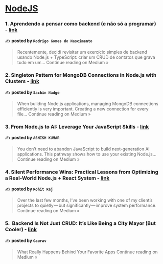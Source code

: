 
<h1><a href=https://medium.com/tag/nodejs/recommended target="_blank" rel="noopener noreferrer">NodeJS</a></h1>
<h3>1. Aprendendo a pensar como backend (e não só a programar) - <a href="https://medium.com/@rodrigogomesnasc/aprendendo-a-pensar-como-backend-e-n%C3%A3o-s%C3%B3-a-programar-4537cf30fe1f?source=rss------nodejs-5" target="_blank" rel="noopener noreferrer">link</a></h3>

✍️ **posted by `Rodrigo Gomes do Nascimento`**

<blockquote>Recentemente, decidi revisitar um exercício simples de backend usando Node.js + TypeScript: criar um CRUD de contatos que grava tudo em um…
Continue reading on Medium »</blockquote>

<h3>2. Singleton Pattern for MongoDB Connections in Node.js with Clusters - <a href="https://medium.com/@nadgesachin644/singleton-pattern-for-mongodb-connections-in-node-js-with-clusters-12c8a1558018?source=rss------nodejs-5" target="_blank" rel="noopener noreferrer">link</a></h3>

✍️ **posted by `Sachin Nadge`**

<blockquote>When building Node.js applications, managing MongoDB connections efficiently is very important. Creating a new connection for every file…
Continue reading on Medium »</blockquote>

<h3>3. From Node.js to AI: Leverage Your JavaScript Skills - <a href="https://medium.com/@ashish.kumar12/from-node-js-to-ai-leverage-your-javascript-skills-67eaf02ccfe1?source=rss------nodejs-5" target="_blank" rel="noopener noreferrer">link</a></h3>

✍️ **posted by `ASHISH KUMAR`**

<blockquote>You don’t need to abandon JavaScript to build next-generation AI applications. This pathway shows how to use your existing Node.js…
Continue reading on Medium »</blockquote>

<h3>4. Silent Performance Wins: Practical Lessons from Optimizing a Real-World Node.js + React System - <a href="https://medium.com/@rohitraj1912000/silent-performance-wins-practical-lessons-from-optimizing-a-real-world-node-js-react-system-d3e376065f87?source=rss------nodejs-5" target="_blank" rel="noopener noreferrer">link</a></h3>

✍️ **posted by `Rohit Raj`**

<blockquote>Over the last few months, I’ve been working with one of my client’s projects to quietly — but significantly — improve system performance.
Continue reading on Medium »</blockquote>

<h3>5. ️ Backend Is Not Just CRUD: It’s Like Being a City Mayor (But Cooler) - <a href="https://medium.com/@gauurravvvv/%EF%B8%8F-backend-is-not-just-crud-its-like-being-a-city-mayor-but-cooler-179af4ea48d3?source=rss------nodejs-5" target="_blank" rel="noopener noreferrer">link</a></h3>

✍️ **posted by `Gaurav`**

<blockquote>What Really Happens Behind Your Favorite Apps
Continue reading on Medium »</blockquote>

